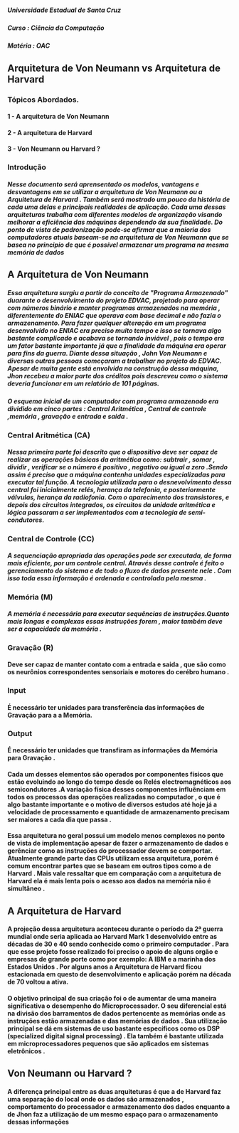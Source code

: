 
##### Universidade Estadual de Santa Cruz
##### Curso : Ciência da Computação 
##### Matéria : OAC

## Arquitetura de Von Neumann vs Arquitetura de Harvard

### Tópicos Abordados.
#### 1   - A arquitetura de Von Neumann 
#### 2   - A arquitetura de Harvard
#### 3   - Von Neumann ou Harvard ?

### Introdução

##### Nesse documento será aprensentado os modelos, vantagens e desvantagens em se utilizar a arquitetura de Von Neumann ou a Arquitetura de Harvard . Também será mostrado um pouco da história de cada uma delas e principais realidades de aplicação. Cada uma dessas arquiteturas trabalha com diferentes modelos de organização visando melhorar a eficiência das máquinas dependendo da sua finalidade. Do ponto de vista de padronização pode-se afirmar que a maioria dos computadores atuais baseam-se na arquitetura de Von Neumann que se basea no principio de que é possível armazenar um programa na mesma memória de dados

## A Arquitetura de Von Neumann 

##### Essa arquitetura surgiu a partir do conceito de "Programa Armazenado" duarante o desenvolvimento do projeto EDVAC, projetado para operar com números binário e manter programas armazenados na memória , diferentemente do ENIAC que operava com base decimal e não fazia o armazenamento. Para  fazer qualquer alteração em um programa desenvolvido no ENIAC era preciso muito tempo e isso se tornava algo bastante complicado e acabava se tornando inviável , pois o tempo era um fator bastante importante já que a finalidade da máquina era operar para fins da guerra. Diante dessa situação , John Von Neumann e diversas outras pessoas começaram a trabalhar no projeto do EDVAC. Apesar de muita gente está envolvida na construção dessa máquina, Jhon recebeu a maior parte dos créditos pois descreveu como o sistema deveria funcionar em um relatório de 101 páginas.
##### O esquema inicial de um computador com programa armazenado era dividido em cinco partes : Central Aritmética , Central de controle ,memória , gravação e entrada e saida .

### Central Aritmética (CA)
##### Nessa primeira parte foi descrito que o dispositivo deve ser capaz de realizar as operações básicas da aritmética como: subtrair , somar , dividir , verificar se o número é positivo , negativo ou igual a zero .Sendo assim é preciso que a máquina contenha unidades especializadas para executar tal função. A tecnologia utilizada para o desnevolvimento dessa central foi inicialmente relés, herança da telefonia, e posteriormente válvulas, herança da radiofonia. Com o aparecimento dos transistores, e depois dos circuitos integrados, os circuitos da unidade aritmética e lógica passaram a ser implementados com a tecnologia de semi-condutores. 

### Central de Controle (CC)
#####  A sequenciação apropriada das operações pode ser executada, de forma mais eficiente, por um controle central. Através desse controle é feito o gerenciamento do sistema e de todo o fluxo de dados presente nele . Com isso toda essa informação é ordenada e controlada pela mesma .

### Memória (M) 
##### A memória é necessária para executar sequências de instruções.Quanto mais longas e complexas essas instruções forem , maior também deve ser a capacidade da memória .

### Gravação (R) 

#### Deve ser capaz de manter contato com a entrada e saida , que são como os neurônios correspondentes sensoriais e motores do cerébro humano .

### Input 
#### É necessário ter unidades para transferência das informações de Gravação para a a Memória.

### Output 
#### É necessário ter unidades que transfiram as informações da Memória para Gravação . 


#### Cada um desses elementos  são operados por componentes físicos que estão evoluindo ao longo do tempo desde os Relés electromagnéticos aos semicondutores .A variação física desses componentes influênciam em todos os processos das operações realizadas no computador , o que é algo bastante importante e o motivo de diversos estudos até hoje já a velocidade de processamento e quantidade de armazenamento precisam ser maiores a cada dia que passa .     
#### Essa arquitetura no geral possui um modelo menos complexos no ponto de vista de implementação apesar de fazer o armazenamento de dados e gerênciar como as instruções do processador devem se comportar. Atualmente grande parte das CPUs utilizam essa arquitetura, porém é comum encontrar partes que se baseam em outros tipos como a de Harvard . Mais vale ressaltar que em comparação com a arquitetura de Harvard ela é mais lenta pois o acesso aos dados na memória não é simultâneo .


## A Arquitetura de Harvard

#### A projeção dessa arquitetura aconteceu durante o período da 2ª guerra mundial onde seria aplicada ao Harvard Mark 1 desenvolvido entre as décadas de 30 e 40 sendo conhecido como o primeiro computador . Para que esse projeto fosse realizado foi preciso o apoio de alguns orgão e empresas de grande porte como por exemplo: A IBM e a marinha dos Estados Unidos . Por alguns anos a Arquitetura de Harvard ficou estacionada em questo de desenvolvimento e aplicação porém na década de 70 voltou a ativa.
#### O objetivo principal de sua criação foi o de aumentar de uma maneira significativa o desempenho do Microprocessador. O seu diferencial está na divisão dos barramentos de dados pertencente as memórias onde as instruções estão armazenadas e das memórias de dados . Sua utilização principal se dá em sistemas de uso bastante específicos como os DSP (specialized digital signal processing) . Ela também é bastante utilizada em microprocessadores pequenos que são aplicados em sistemas eletrônicos . 

## Von Neumann ou Harvard ?

#### A diferença principal entre as duas arquiteturas é que a de Harvard faz uma separação do local onde os dados são armazenados , comportamento do processador e armazenamento dos dados enquanto a de Jhon faz a utilização de um mesmo espaço para o armazenamento dessas informações 




